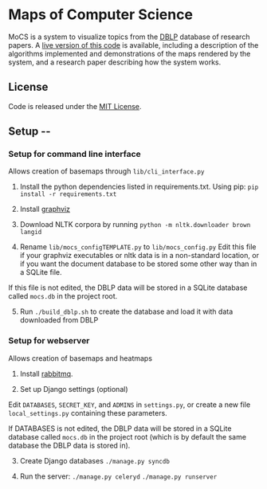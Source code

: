 # Maps of Computer Science
MoCS is a system to visualize topics from the [DBLP](http://dblp.uni-trier.de/) database of research papers. A [live version of this code](http://mocs.cs.arizona.edu) is available, including a description of the algorithms implemented and demonstrations of the maps rendered by the system, and a research paper describing how the system works.

## License
Code is released under the [MIT License](MIT-LICENSE.txt).

## Setup -- 
### Setup for command line interface
Allows creation of basemaps through `lib/cli_interface.py`
1. Install the python dependencies listed in requirements.txt. Using pip:
`pip install -r requirements.txt`

2. Install [graphviz](http://graphviz.org/Download..php)

3. Download NLTK corpora by running `python -m nltk.downloader brown langid`

4. Rename `lib/mocs_configTEMPLATE.py` to `lib/mocs_config.py`
Edit this file if your graphviz executables or nltk data is in a non-standard location, or if you want the document database to be stored some other way than in a SQLite file.

If this file is not edited, the DBLP data will be stored in a SQLite database called `mocs.db` in the project root.

5. Run `./build_dblp.sh` to create the database and load it with data downloaded from DBLP

### Setup for webserver
Allows creation of basemaps and heatmaps
1. Install [rabbitmq](http://www.rabbitmq.com/download.html).

2. Set up Django settings (optional)

Edit `DATABASES`, `SECRET_KEY`, and `ADMINS` in `settings.py`, or create a new file
`local_settings.py` containing these parameters.

If DATABASES is not edited, the DBLP data will be stored in a SQLite database called `mocs.db` in the project root (which is by default the same database the DBLP data is stored in).

3. Create Django databases
`./manage.py syncdb`

4. Run the server:
`./manage.py celeryd`
`./manage.py runserver`
